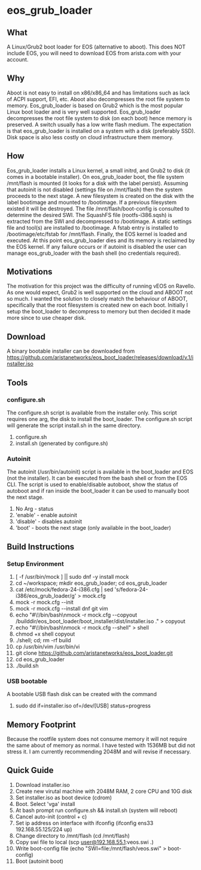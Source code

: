 # eos_grub_loader

## What
A Linux/Grub2 boot loader for EOS (alternative to aboot). This does NOT include EOS, you will need to download EOS from arista.com with your account.

## Why
Aboot is not easy to install on x86/x86_64 and has limitations such as lack of ACPI support, EFI, etc. Aboot also decompresses the root file system to memory. Eos_grub_loader is based on Grub2 which is the most popular Linux boot loader and is very well supported. Eos_grub_loader decompresses the root file system to disk (on each boot) hence memory is preserved. A switch usually has a low write flash medium. The expectation is that eos_grub_loader is installed on a system with a disk (preferably SSD). Disk space is also less costly on cloud infrastructure them memory. 

## How
Eos_grub_loader installs a Linux kernel, a small initrd, and Grub2 to disk (it comes in a bootable installer). On eos_grub_loader boot, the file system /mnt/flash is mounted (it looks for a disk with the label persist). Assuming that autoinit is not disabled (settings file on /mnt/flash) then the system proceeds to the next stage. A new filesystem is created on the disk with the label bootimage and mounted to /bootimage. If a previous filesystem existed it will be destroyed. The file /mnt/flash/boot-config is consulted to determine the desired SWI. The SquashFS file (rootfs-i386.sqsh) is extracted from the SWI and decompressed to /bootimage. A static settings file and tool(s) are installed to /bootimage. A fstab entry is installed to /bootimage/etc/fstab for /mnt/flash. Finally, the EOS kernel is loaded and executed. At this point eos_grub_loader dies and its memory is reclaimed by the EOS kernel. If any failure occurs or if autoinit is disabled the user can manage eos_grub_loader with the bash shell (no credentials required).

## Motivations
The motivation for this project was the difficulty of running vEOS on Ravello. As one would expect, Grub2 is well supported on the cloud and ABOOT not so much. I wanted the solution to closely match the behaviour of ABOOT, specifically that the root filesystem is created new on each boot. Initially I setup the boot_loader to decompress to memory but then decided it made more since to use cheaper disk.

## Download
A binary bootable installer can be downloaded from https://github.com/aristanetworks/eos_boot_loader/releases/download/v.1/installer.iso

## Tools
### configure.sh
The configure.sh script is available from the installer only. This script requires one arg, the disk to install the boot_loader. The configure.sh script will generate the script install.sh in the same directory.

1. configure.sh
2. install.sh (generated by configure.sh)

### Autoinit
The autoinit (/usr/bin/autoinit) script is available in the boot_loader and EOS (not the installer). It can be executed from the bash shell or from the EOS CLI. The script is used to enable/disable autoboot, show the status of autoboot and if ran inside the boot_loader it can be used to manually boot the next stage.

1. No Arg    - status
2. 'enable'  - enable autoinit
3. 'disable' - disables autoinit
4. 'boot' - boots the next stage (only available in the boot_loader)

## Build Instructions
### Setup Environment
1. [ -f /usr/bin/mock ] || sudo dnf -y install mock
2. cd ~/workspace; mkdir eos_grub_loader; cd eos_grub_loader
3. cat /etc/mock/fedora-24-i386.cfg | sed 's/fedora-24-i386/eos_grub_loader/g' > mock.cfg
4. mock -r mock.cfg --init
5. mock -r mock.cfg --install dnf git vim
6. echo "#\\!/bin/bash\nmock -r mock.cfg --copyout /builddir/eos_boot_loader/boot_installer/dist/installer.iso ." > copyout
7. echo "#\\!/bin/bash\nmock -r mock.cfg --shell" > shell
8. chmod +x shell copyout
8. ./shell; cd; rm -rf build
9. cp /usr/bin/vim /usr/bin/vi 
10. git clone https://github.com/aristanetworks/eos_boot_loader.git
11. cd eos_grub_loader
12. ./build.sh

### USB bootable
A bootable USB flash disk can be created with the command

1. sudo dd if=installer.iso of=/dev/[USB] status=progress

## Memory Footprint
Because the rootfile system does not consume memory it will not require the same about of memory as normal. I have tested with 1536MB but did not stress it. I am currently recommending 2048M and will revise if necessary.

## Quick Guide
1. Download installer.iso
2. Create new virutal machine with 2048M RAM, 2 core CPU and 10G disk
3. Set installer.iso as boot device (cdrom)
4. Boot. Select 'vga' install
5. At bash prompt run configure.sh && install.sh (system will reboot)
6. Cancel auto-init (control + c)
7. Set ip address on interface with ifconfig (ifconfig ens33 192.168.55.125/224 up)
8. Change directory to /mnt/flash (cd /mnt/flash)
8. Copy swi file to local (scp user@192.168.55.1:veos.swi .)
9. Write boot-config file (echo "SWI=file:/mnt/flash/veos.swi" > boot-config)
10. Boot (autoinit boot)
